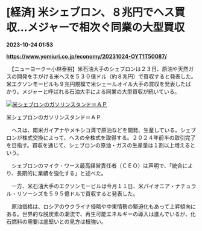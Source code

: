 # [経済] 米シェブロン、８兆円でヘス買収…メジャーで相次ぐ同業の大型買収

**2023-10-24 01:53**

**https://www.yomiuri.co.jp/economy/20231024-OYT1T50087/**

　【ニューヨーク＝小林泰裕】米石油大手のシェブロンは２３日、原油や天然ガスの開発を手がける米ヘスを５３０億ドル（約８兆円）で買収すると発表した。米エクソンモービルも９兆円規模で米シェールオイル大手の買収を発表したばかり。メジャーと呼ばれる石油大手による同業の大型買収が続いている。

[![米シェブロンのガソリンスタンド＝ＡＰ](https://www.yomiuri.co.jp/media/2023/10/20231024-OYT1I50042-1.jpg)](https://www.yomiuri.co.jp/pluralphoto/20231024-OYT1I50042/)

米シェブロンのガソリンスタンド＝ＡＰ

　ヘスは、南米ガイアナやメキシコ湾で原油などを開発、生産している。シェブロンが株式交換によって、ヘスの全株式を取得する。２０２４年前半の取引完了を目指す。買収を通じて、シェブロンの原油・ガスの生産量は１割以上増えるという。

　シェブロンのマイク・ワース最高経営責任者（ＣＥＯ）は声明で、「統合により、長期的に業績を強化する」と述べた。

　一方、米石油大手のエクソンモービルは今月１１日、米パイオニア・ナチュラル・リソーシズを５９５億ドルで買収すると発表した。

　原油価格は、ロシアのウクライナ侵略や中東情勢の緊迫化もあって上昇傾向にある。世界的な脱炭素の潮流で、再生可能エネルギーの導入は進んでいるが、化石燃料の需要は底堅いとの見方は根強い。